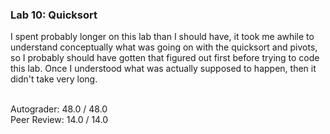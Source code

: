 ### Lab 10: Quicksort

I spent probably longer on this lab than I should have, it took me awhile to understand conceptually what was going on with the quicksort and pivots, so I probably should have gotten that figured out first before trying to code this lab. Once I understood what was actually supposed to happen, then it didn't take very long.

<br />
Autograder:  48.0 / 48.0
<br />
Peer Review: 14.0 / 14.0
